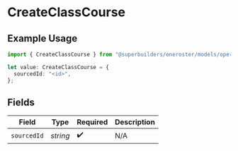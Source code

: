# CreateClassCourse

## Example Usage

```typescript
import { CreateClassCourse } from "@superbuilders/oneroster/models/operations";

let value: CreateClassCourse = {
  sourcedId: "<id>",
};
```

## Fields

| Field              | Type               | Required           | Description        |
| ------------------ | ------------------ | ------------------ | ------------------ |
| `sourcedId`        | *string*           | :heavy_check_mark: | N/A                |